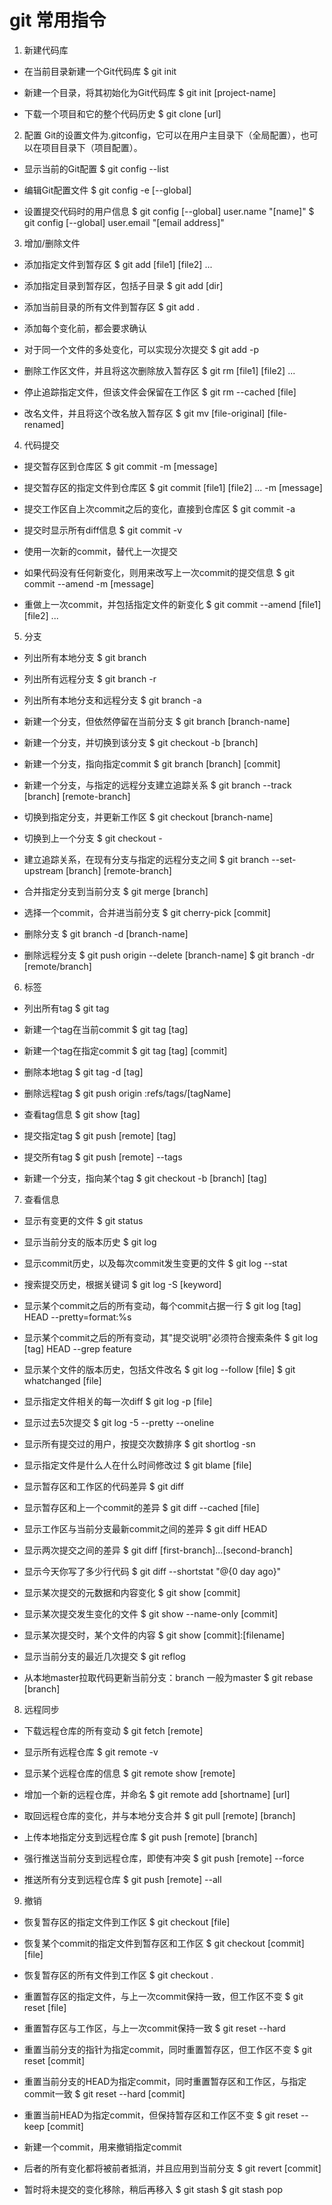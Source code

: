 # git 常用指令

1. 新建代码库
  - 在当前目录新建一个Git代码库
  $ git init

  - 新建一个目录，将其初始化为Git代码库
  $ git init [project-name]

  - 下载一个项目和它的整个代码历史
  $ git clone [url]

2. 配置
  Git的设置文件为.gitconfig，它可以在用户主目录下（全局配置），也可以在项目目录下（项目配置）。

  - 显示当前的Git配置
  $ git config --list

  - 编辑Git配置文件
  $ git config -e [--global]

  - 设置提交代码时的用户信息
  $ git config [--global] user.name "[name]"
  $ git config [--global] user.email "[email address]"

3. 增加/删除文件
  - 添加指定文件到暂存区
  $ git add [file1] [file2] ...

  - 添加指定目录到暂存区，包括子目录
  $ git add [dir]

  - 添加当前目录的所有文件到暂存区
  $ git add .

  - 添加每个变化前，都会要求确认
  - 对于同一个文件的多处变化，可以实现分次提交
  $ git add -p

  - 删除工作区文件，并且将这次删除放入暂存区
  $ git rm [file1] [file2] ...

  - 停止追踪指定文件，但该文件会保留在工作区
  $ git rm --cached [file]

  - 改名文件，并且将这个改名放入暂存区
  $ git mv [file-original] [file-renamed]

4. 代码提交
  - 提交暂存区到仓库区
  $ git commit -m [message]

  - 提交暂存区的指定文件到仓库区
  $ git commit [file1] [file2] ... -m [message]

  - 提交工作区自上次commit之后的变化，直接到仓库区
  $ git commit -a

  - 提交时显示所有diff信息
  $ git commit -v

  - 使用一次新的commit，替代上一次提交
  - 如果代码没有任何新变化，则用来改写上一次commit的提交信息
  $ git commit --amend -m [message]

  - 重做上一次commit，并包括指定文件的新变化
  $ git commit --amend [file1] [file2] ...

5. 分支
  - 列出所有本地分支
  $ git branch

  - 列出所有远程分支
  $ git branch -r

  - 列出所有本地分支和远程分支
  $ git branch -a

  - 新建一个分支，但依然停留在当前分支
  $ git branch [branch-name]

  - 新建一个分支，并切换到该分支
  $ git checkout -b [branch]

  - 新建一个分支，指向指定commit
  $ git branch [branch] [commit]

  - 新建一个分支，与指定的远程分支建立追踪关系
  $ git branch --track [branch] [remote-branch]

  - 切换到指定分支，并更新工作区
  $ git checkout [branch-name]

  - 切换到上一个分支
  $ git checkout -

  - 建立追踪关系，在现有分支与指定的远程分支之间
  $ git branch --set-upstream [branch] [remote-branch]

  - 合并指定分支到当前分支
  $ git merge [branch]

  - 选择一个commit，合并进当前分支
  $ git cherry-pick [commit]

  - 删除分支
  $ git branch -d [branch-name]

  - 删除远程分支
  $ git push origin --delete [branch-name]
  $ git branch -dr [remote/branch]

6. 标签
  - 列出所有tag
  $ git tag

  - 新建一个tag在当前commit
  $ git tag [tag]

  - 新建一个tag在指定commit
  $ git tag [tag] [commit]

  - 删除本地tag
  $ git tag -d [tag]

  - 删除远程tag
  $ git push origin :refs/tags/[tagName]

  - 查看tag信息
  $ git show [tag]

  - 提交指定tag
  $ git push [remote] [tag]

  - 提交所有tag
  $ git push [remote] --tags

  - 新建一个分支，指向某个tag
  $ git checkout -b [branch] [tag]

7. 查看信息
  - 显示有变更的文件
  $ git status

  - 显示当前分支的版本历史
  $ git log

  - 显示commit历史，以及每次commit发生变更的文件
  $ git log --stat

  - 搜索提交历史，根据关键词
  $ git log -S [keyword]

  - 显示某个commit之后的所有变动，每个commit占据一行
  $ git log [tag] HEAD --pretty=format:%s

  - 显示某个commit之后的所有变动，其"提交说明"必须符合搜索条件
  $ git log [tag] HEAD --grep feature

  - 显示某个文件的版本历史，包括文件改名
  $ git log --follow [file]
  $ git whatchanged [file]

  - 显示指定文件相关的每一次diff
  $ git log -p [file]

  - 显示过去5次提交
  $ git log -5 --pretty --oneline

  - 显示所有提交过的用户，按提交次数排序
  $ git shortlog -sn

  - 显示指定文件是什么人在什么时间修改过
  $ git blame [file]

  - 显示暂存区和工作区的代码差异
  $ git diff

  - 显示暂存区和上一个commit的差异
  $ git diff --cached [file]

  - 显示工作区与当前分支最新commit之间的差异
  $ git diff HEAD

  - 显示两次提交之间的差异
  $ git diff [first-branch]...[second-branch]

  - 显示今天你写了多少行代码
  $ git diff --shortstat "@{0 day ago}"

  - 显示某次提交的元数据和内容变化
  $ git show [commit]

  - 显示某次提交发生变化的文件
  $ git show --name-only [commit]

  - 显示某次提交时，某个文件的内容
  $ git show [commit]:[filename]

  - 显示当前分支的最近几次提交
  $ git reflog

  - 从本地master拉取代码更新当前分支：branch 一般为master
  $ git rebase [branch]

8. 远程同步
  - 下载远程仓库的所有变动
  $ git fetch [remote]

  - 显示所有远程仓库
  $ git remote -v

  - 显示某个远程仓库的信息
  $ git remote show [remote]

  - 增加一个新的远程仓库，并命名
  $ git remote add [shortname] [url]

  - 取回远程仓库的变化，并与本地分支合并
  $ git pull [remote] [branch]

  - 上传本地指定分支到远程仓库
  $ git push [remote] [branch]

  - 强行推送当前分支到远程仓库，即使有冲突
  $ git push [remote] --force

  - 推送所有分支到远程仓库
  $ git push [remote] --all

9. 撤销

  - 恢复暂存区的指定文件到工作区
  $ git checkout [file]

  - 恢复某个commit的指定文件到暂存区和工作区
  $ git checkout [commit] [file]

  - 恢复暂存区的所有文件到工作区
  $ git checkout .

  - 重置暂存区的指定文件，与上一次commit保持一致，但工作区不变
  $ git reset [file]

  - 重置暂存区与工作区，与上一次commit保持一致
  $ git reset --hard

  - 重置当前分支的指针为指定commit，同时重置暂存区，但工作区不变
  $ git reset [commit]

  - 重置当前分支的HEAD为指定commit，同时重置暂存区和工作区，与指定commit一致
  $ git reset --hard [commit]

  - 重置当前HEAD为指定commit，但保持暂存区和工作区不变
  $ git reset --keep [commit]

  - 新建一个commit，用来撤销指定commit
  - 后者的所有变化都将被前者抵消，并且应用到当前分支
  $ git revert [commit]

  - 暂时将未提交的变化移除，稍后再移入
  $ git stash
  $ git stash pop